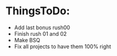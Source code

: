 # ThingsToDo:
- Add last bonus rush00
- Finish rush 01 and 02
- Make BSQ
- Fix all projects to have them 100% right
